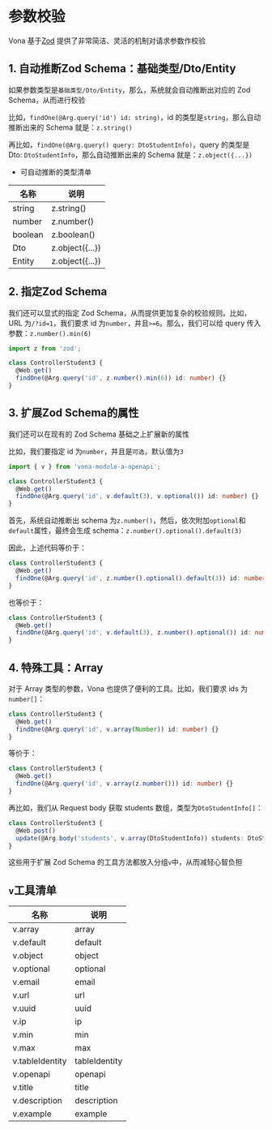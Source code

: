 # 参数校验  

Vona 基于[Zod](https://zod.dev) 提供了非常简洁、灵活的机制对请求参数作校验

## 1. 自动推断Zod Schema：基础类型/Dto/Entity

如果参数类型是`基础类型/Dto/Entity`，那么，系统就会自动推断出对应的 Zod Schema，从而进行校验

比如，`findOne(@Arg.query('id') id: string)`，id 的类型是`string`，那么自动推断出来的 Schema 就是：`z.string()`

再比如，`findOne(@Arg.query() query: DtoStudentInfo)`，query 的类型是 Dto: `DtoStudentInfo`，那么自动推断出来的 Schema 就是：`z.object({...})`

* 可自动推断的类型清单

|名称|说明|
|--|--|
|string|z.string()|
|number|z.number()|
|boolean|z.boolean()|
|Dto|z.object({...})|
|Entity|z.object({...})|

## 2. 指定Zod Schema

我们还可以显式的指定 Zod Schema，从而提供更加复杂的校验规则。比如，URL 为`/?id=1`，我们要求 id 为`number`，并且`>=6`。那么，我们可以给 query 传入参数：`z.number().min(6)`

``` typescript
import z from 'zod';

class ControllerStudent3 {
  @Web.get()
  findOne(@Arg.query('id', z.number().min(6)) id: number) {}
}
```

## 3. 扩展Zod Schema的属性

我们还可以在现有的 Zod Schema 基础之上扩展新的属性

比如，我们要指定 id 为`number`，并且是`可选`，默认值为`3`

``` typescript
import { v } from 'vona-module-a-openapi';

class ControllerStudent3 {
  @Web.get()
  findOne(@Arg.query('id', v.default(3), v.optional()) id: number) {}
}
```

首先，系统自动推断出 schema 为`z.number()`，然后，依次附加`optional`和`default`属性，最终会生成 schema：`z.number().optional().default(3)`

因此，上述代码等价于：

``` typescript
class ControllerStudent3 {
  @Web.get()
  findOne(@Arg.query('id', z.number().optional().default(3)) id: number) {}
}
```

也等价于：

``` typescript
class ControllerStudent3 {
  @Web.get()
  findOne(@Arg.query('id', v.default(3), z.number().optional()) id: number) {}
}
```

## 4. 特殊工具：Array

对于 Array 类型的参数，Vona 也提供了便利的工具。比如，我们要求 ids 为`number[]`：

``` typescript
class ControllerStudent3 {
  @Web.get()
  findOne(@Arg.query('id', v.array(Number)) id: number) {}
}
```

等价于：

``` typescript
class ControllerStudent3 {
  @Web.get()
  findOne(@Arg.query('id', v.array(z.number())) id: number) {}
}
```

再比如，我们从 Request body 获取 students 数组，类型为`DtoStudentInfo[]`：

``` typescript
class ControllerStudent3 {
  @Web.post()
  update(@Arg.body('students', v.array(DtoStudentInfo)) students: DtoStudentInfo[]) {}
}
```

这些用于扩展 Zod Schema 的工具方法都放入分组`v`中，从而减轻心智负担

## `v`工具清单

|名称|说明|
|--|--|
|v.array|array|
|v.default|default|
|v.object|object|
|v.optional|optional|
|v.email|email|
|v.url|url|
|v.uuid|uuid|
|v.ip|ip|
|v.min|min|
|v.max|max|
|v.tableIdentity|tableIdentity|
|v.openapi|openapi|
|v.title|title|
|v.description|description|
|v.example|example|
